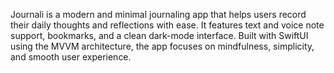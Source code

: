 Journali is a modern and minimal journaling app that helps users record their daily thoughts and reflections with ease. It features text and voice note support, bookmarks, and a clean dark-mode interface. Built with SwiftUI using the MVVM architecture, the app focuses on mindfulness, simplicity, and smooth user experience.
